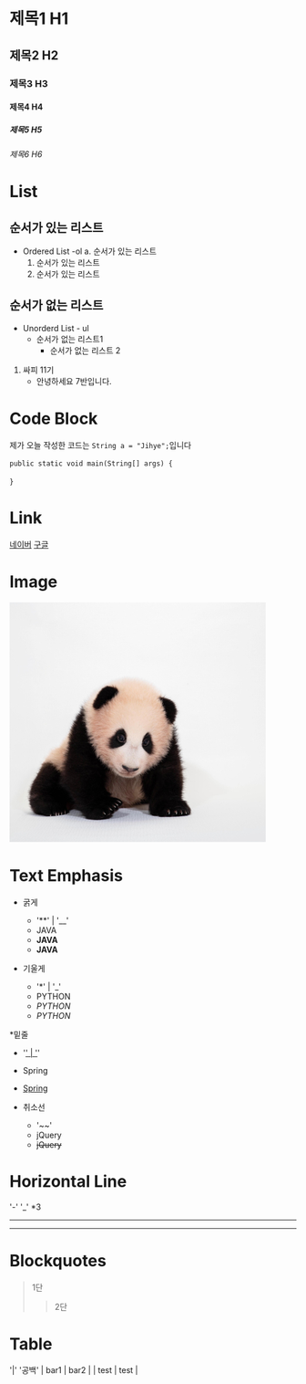 # 제목1 H1
## 제목2 H2
### 제목3 H3
#### 제목4 H4
##### 제목5 H5
###### 제목6 H6

# List
## 순서가 있는 리스트
- Ordered List -ol
  a. 순서가 있는 리스트
    1. 순서가 있는 리스트
    2. 순서가 있는 리스트

## 순서가 없는 리스트
- Unorderd List - ul
  * 순서가 없는 리스트1
    - 순서가 없는 리스트 2

1. 싸피 11기
   - 안녕하세요 7반입니다.

# Code Block
제가 오늘 작성한 코드는 `String a = "Jihye";`입니다

```
public static void main(String[] args) {

}
```


# Link
[네이버](https://www.naver.com)
[구글](https://www.google.com)


# Image
![판다](./assets/testImage.jpg)

# Text Emphasis
* 굵게
  * '**' | '__'
  * JAVA
  * **JAVA**
  * __JAVA__
  
* 기울게
  * '*' | '_'
  * PYTHON
  * *PYTHON*
  * _PYTHON_
  
*밑줄
  * '<U>' | '</U>'
  * Spring
  * <U>Spring</U>

* 취소선
  * '~~'
  * jQuery
  * ~~jQuery~~

# Horizontal Line
'-' '_' *3
___
---

# Blockquotes
> 1단
>> 2단

# Table
'|' '공백'
| bar1 | bar2 |
| test | test |

